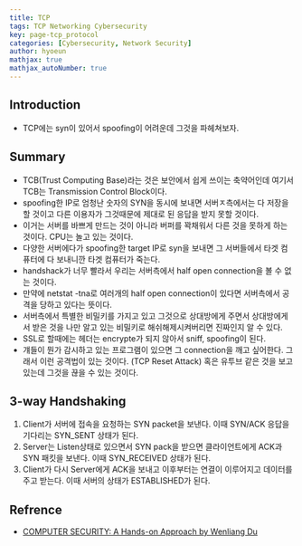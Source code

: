 ```yaml
---
title: TCP
tags: TCP Networking Cybersecurity
key: page-tcp_protocol
categories: [Cybersecurity, Network Security]
author: hyoeun
mathjax: true
mathjax_autoNumber: true
---
```


## Introduction
* TCP에는 syn이 있어서 spoofing이 어려운데 그것을 파헤쳐보자.

## Summary
* TCB(Trust Computing Base)라는 것은 보안에서 쉽게 쓰이는 축약어인데 여기서 TCB는 Transmission Control Block이다.
* spoofing한 IP로 엄청난 숫자의 SYN을 동시에 보내면 서버ㅈ측에서는 다 저장을 할 것이고 다른 이용자가 그것때문에 제대로 된 응답을 받지 못할 것이다.
* 이거는 서버를 바쁘게 만드는 것이 아니라 버퍼를 꽉채워서 다른 것을 못하게 하는 것이다. CPU는 놀고 있는 것이다.
* 다양한 서버에다가 spoofing한 target IP로 syn을 보내면 그 서버들에서 타겟 컴퓨터에 다 보내니깐 타겟 컴퓨터가 죽는다.
* handshack가 너무 빨라서 우리는 서버측에서 half open connection을 볼 수 없는 것이다.
* 만약에 netstat -tna로 여러개의 half open connection이 있다면 서버측에서 공격을 당하고 있다는 뜻이다.
* 서버측에서 특별한 비밀키를 가지고 있고 그것으로 상대방에게 주면서 상대방에게서 받은 것을 나만 알고 있는 비밀키로 해쉬해제시켜버리면 진짜인지 알 수 있다.
* SSL로 할때에는 헤더는 encrypte가 되지 않아서 sniff, spoofing이 된다.
* 걔들이 뭔가 감시하고 있는 프로그램이 있으면 그 connection을 깨고 싶어한다. 그래서 이런 공격법이 있는 것이다. (TCP Reset Attack) 혹은 유투브 같은 것을 보고 있는데 그것을 끊을 수 있는 것이다. 

## 3-way Handshaking
1. Client가 서버에 접속을 요청하는 SYN packet을 보낸다. 이때 SYN/ACK 응답을 기다리는 SYN_SENT 상태가 된다.
1. Server는 Listen상태로 있으면서 SYN pack을 받으면 클라이언트에게 ACK과 SYN 패킷을 보낸다. 이때 SYN_RECEIVED 상태가 된다.
1. Client가 다시 Server에게 ACK을 보내고 이후부터는 연결이 이루어지고 데이터를 주고 받는다. 이때 서버의 상태가 ESTABLISHED가 된다.

## Refrence
* [COMPUTER SECURITY: A Hands-on Approach by Wenliang Du](https://www.amazon.com/Computer-Security-Hands-Approach-Wenliang/dp/154836794X)